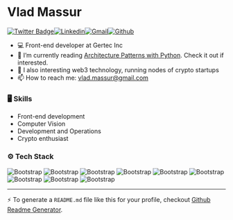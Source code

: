 # Vlad Massur


[![Twitter Badge](https://img.shields.io/badge/-Twitter-1da1f2?labelColor=1da1f2&logo=twitter&logoColor=white&link=https://twitter.com/MassurVlad)](https://twitter.com/MassurVlad)[![Linkedin](https://img.shields.io/badge/-LinkedIn-blue?style=flat&logo=Linkedin&logoColor=white)](https://www.linkedin.com/in/vlad-massur/)[![Gmail](https://img.shields.io/badge/-Gmail-c14438?style=flat&logo=Gmail&logoColor=white)](mailto:vlad.massur@gmail.com)[![Github](https://img.shields.io/github/followers/hejazizo?label=Follow&style=social)](https://github.com/hejazizo)

- 💻 Front-end developer at Gertec Inc
- 🤔 I’m currently reading [Architecture Patterns with Python](https://learning.oreilly.com/library/view/architecture-patterns-with/9781492052197/preface01.html). Check it out if interested.
- 🌱 I also interesting web3 technology, running nodes of crypto startups
- 📫 How to reach me: vlad.massur@gmail.com


### 🖥 Skills

- Front-end development
- Computer Vision
- Development and Operations
- Crypto enthusiast
### ⚙️ Tech Stack

![Bootstrap](https://img.shields.io/badge/-Docker-05122A?style=plastic&logo=Docker&color=353535) ![Bootstrap](https://img.shields.io/badge/-Kubernetes-05122A?style=plastic&logo=Kubernetes&color=353535) ![Bootstrap](https://img.shields.io/badge/-JavaScript-05122A?style=plastic&logo=JavaScript&color=353535) ![Bootstrap](https://img.shields.io/badge/-CSS-05122A?style=plastic&logo=CSS&color=353535) ![Bootstrap](https://img.shields.io/badge/-NodeJS-05122A?style=plastic&logo=NodeJS&color=353535) ![Bootstrap](https://img.shields.io/badge/-TypeScript-05122A?style=plastic&logo=TypeScript&color=353535) ![Bootstrap](https://img.shields.io/badge/-Linux-05122A?style=plastic&logo=Linux&color=353535) ![Bootstrap](https://img.shields.io/badge/-Python-05122A?style=plastic&logo=Python&color=353535) ![Bootstrap](https://img.shields.io/badge/-Bash-05122A?style=plastic&logo=Bash&color=353535)




---
:zap: To generate a `README.md` file like this for your profile, checkout [Github Readme Generator](https://hejazizo-github-profile-readme-srcstreamlit-app-i6skm7.streamlit.app/).
